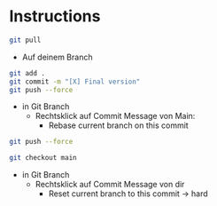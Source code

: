 # Instructions

```bash
git pull
```

- Auf deinem Branch
```bash
git add .
git commit -m "[X] Final version"
git push --force
```

- in Git Branch
    - Rechtsklick auf Commit Message von Main:
        - Rebase current branch on this commit

```bash
git push --force
```

```bash
git checkout main
```

- in Git Branch
    - Rechtsklick auf Commit Message von dir 
        - Reset current branch to this commit -> hard
